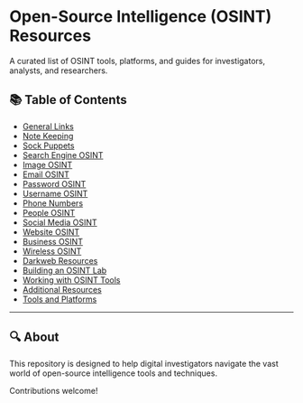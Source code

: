 # Open-Source Intelligence (OSINT) Resources

A curated list of OSINT tools, platforms, and guides for investigators, analysts, and researchers.

## 📚 Table of Contents

- [General Links](./general-links.md)
- [Note Keeping](./note-keeping.md)
- [Sock Puppets](./sock-puppets.md)
- [Search Engine OSINT](./search-engines.md)
- [Image OSINT](./image-osint.md)
- [Email OSINT](./email-osint.md)
- [Password OSINT](./password-osint.md)
- [Username OSINT](./username-osint.md)
- [Phone Numbers](./phone-numbers.md)
- [People OSINT](./people-osint.md)
- [Social Media OSINT](./social-media-osint.md)
- [Website OSINT](./website-osint.md)
- [Business OSINT](./business-osint.md)
- [Wireless OSINT](./wireless-osint.md)
- [Darkweb Resources](./Darkweb.md)
- [Building an OSINT Lab](./osint-lab.md)
- [Working with OSINT Tools](./osint-tools.md)
- [Additional Resources](./additional-resources.md)
- [Tools and Platforms](./tools-and-platforms.md)

---

## 🔍 About

This repository is designed to help digital investigators navigate the vast world of open-source intelligence tools and techniques.

Contributions welcome!

